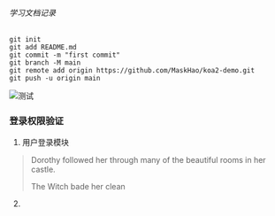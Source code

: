 ###### 学习文档记录

  ```
  git init 
  git add README.md
  git commit -m "first commit"
  git branch -M main
  git remote add origin https://github.com/MaskHao/koa2-demo.git
  git push -u origin main
  ```

  ![测试](https://cn.bing.com/images/search?q=%E5%9B%BE%E7%89%87&FORM=IQFRBA&id=8807124F703F1F50A83BC9CEE79AAEF12802C332)</br>

### 登录权限验证  

  1. 用户登录模块  

  > Dorothy followed her through many of the beautiful rooms in her castle.  
  >
  > The Witch bade her clean

  2.
